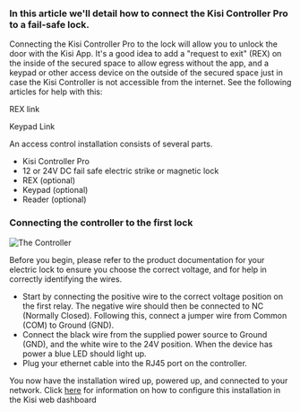 <h3>In this article we'll detail how to connect the Kisi Controller Pro to a fail-safe lock.</h3>

Connecting the Kisi Controller Pro to the lock will allow you to unlock the door with the Kisi App. It's a good idea to add a "request to exit" (REX) on the inside of the secured space to allow egress without the app, and a keypad or other access device on the outside of the secured space just in case the Kisi Controller is not accessible from the internet. See the following articles for help with this:

REX link

Keypad Link


An access control installation consists of several parts. 
* Kisi Controller Pro
* 12 or 24V DC fail safe electric strike or magnetic lock
* REX (optional)
* Keypad (optional)
* Reader (optional)

<h3>Connecting the controller to the first lock</h3> 
<p>
  
![The Controller](https://help.kisi.io/hc/article_attachments/360052318934/Standalone_fail_safe_maglock.PNG)

</p>
<p>
Before you begin, please refer to the product documentation for your electric lock to ensure you choose the correct voltage, and for help in correctly identifying the wires.
</p>

* Start by connecting the positive wire to the correct voltage position on the first relay. The negative wire should then be connected to NC (Normally Closed). Following this, connect a jumper wire from Common (COM) to Ground (GND). 
* Connect the black wire from the supplied power source to Ground (GND), and the white wire to the 24V position. When the device has power a blue LED should light up.
* Plug your ethernet cable into the RJ45 port on the controller. 

You now have the installation wired up, powered up, and connected to your network. Click [here](https://help.kisi.io/hc/en-us/sections/115002573047-Kisi-Web-Dashboard) for information on how to configure this installation in the Kisi web dashboard

